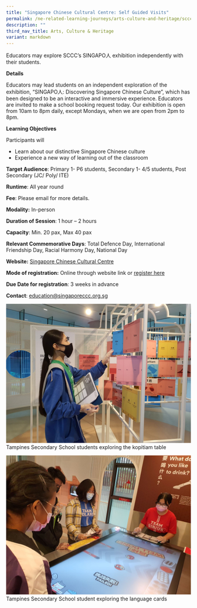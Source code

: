 ```yaml
---
title: "Singapore Chinese Cultural Centre: Self Guided Visits"
permalink: /ne-related-learning-journeys/arts-culture-and-heritage/sccc-self-guided-visits/
description: ""
third_nav_title: Arts, Culture & Heritage
variant: markdown
---
```

Educators may explore SCCC’s SINGAPO人 exhibition independently with their students.

**Details**

Educators may lead students on an independent exploration of the exhibition, “SINGAPO人: Discovering Singapore Chinese Culture”, which has been designed to be an interactive and immersive experience.    Educators are invited to make a school booking request today.   Our exhibition is open from 10am to 8pm daily, except Mondays, when we are open from 2pm to 8pm. 

**Learning Objectives**

Participants will 
* Learn about our distinctive Singapore Chinese culture  
* Experience a new way of learning out of the classroom

**Target Audience**: Primary 1- P6 students, Secondary 1- 4/5 students, Post Secondary (JC/ Poly/ ITE)	

**Runtime**: All year round	

**Fee**: Please email for more details.	

**Modality:** In-person

**Duration of Session**: 1 hour – 2 hours	

**Capacity**: Min. 20 pax, Max 40 pax	
	
**Relevant Commemorative Days**: Total Defence Day,  International Friendship Day, Racial Harmony Day,  National Day	

**Website:** [Singapore Chinese Cultural Centre](https://singaporeccc.org.sg/group-visits/#for-schools)

**Mode of registration:** Online through website link or [register here](https://www.bookmuseums.nhb.gov.sg/)

**Due Date for registration**: 3 weeks in advance

**Contact**: [education@singaporeccc.org.sg](education@singaporeccc.org.sg)

![](/images/tampines%20secondary%20school%20student%20exploring%20the%20language%20cardse.jpg)
Tampines Secondary School students exploring the kopitiam table

![](/images/tampines%20secondary%20school%20students%20exploring%20the%20kopitiam%20tablee.jpg)
Tampines Secondary School student exploring the language cards